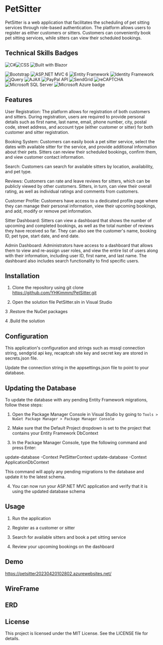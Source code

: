 # PetSitter

PetSitter is a web application that facilitates the scheduling of pet sitting services through role-based authentication. The platform allows users to register as either customers or sitters. Customers can conveniently book pet sitting services, while sitters can view their scheduled bookings.

## Technical Skills Badges

<img alt="C#" src="https://img.shields.io/badge/Language-C%23-blue"><img alt="CSS" src="https://img.shields.io/badge/Language-CSS-blueviolet">
<img alt="Built with Blazor" src="https://img.shields.io/badge/Built%20with-Blazor-blueviolet.svg">

<img alt="Bootstrap" src="https://img.shields.io/badge/Framework-Bootstrap-563d7c">
<img alt="ASP.NET MVC 6" src="https://img.shields.io/badge/ASP.NET-MVC6-blue">
<img alt="Entity Framework" src="https://img.shields.io/badge/Entity-Framework-green">
<img alt="Identity Framework" src="https://img.shields.io/badge/Framework-Identity-5c2d91">
<img alt="jQuery" src="https://img.shields.io/badge/Library-jQuery-blue?logo=jquery&logoColor=white">
<img alt="AJAX" src="https://img.shields.io/badge/Language-AJAX-4b4b4b">
<img alt="PayPal API" src="https://img.shields.io/badge/API-PayPal-003087">
<img alt="SendGrid" src="https://img.shields.io/badge/Service-SendGrid-00a9e0">
<img alt="reCAPTCHA" src="https://img.shields.io/badge/Security-reCAPTCHA-brightgreen">
<img alt="Microsoft SQL Server" src="https://img.shields.io/badge/Database-Microsoft%20SQL%20Server-blue?logo=microsoft-sql-server&logoColor=white">
<img src="https://img.shields.io/badge/Microsoft%20Azure-0089D6?logo=microsoft-azure&logoColor=white&style=flat-square" alt="Microsoft Azure badge">

## Features

User Registration: The platform allows for registration of both customers and sitters. During registration, users are required to provide personal details such as first name, last name, email, phone number, city, postal code, street address, and account type (either customer or sitter) for both customer and sitter registration.

Booking System: Customers can easily book a pet sitter service, select the dates with available sitter for the service, and provide additional information about their pets. Sitters can review their scheduled bookings, confirm them, and view customer contact information.

Search: Customers can search for available sitters by location, availability, and pet type.

Reviews: Customers can rate and leave reviews for sitters, which can be publicly viewed by other customers. Sitters, in turn, can view their overall rating, as well as individual ratings and comments from customers.

Customer Profile: Customers have access to a dedicated profile page where they can manage their personal information, view their upcoming bookings, and add, modify or remove pet information.

Sitter Dashboard: Sitters can view a dashboard that shows the number of upcoming and completed bookings, as well as the total number of reviews they have received so far. They can also see the customer's name, booking ID, pet type, start date, and end date.

Admin Dashboard: Administrators have access to a dashboard that allows them to view and re-assign user roles, and view the entire list of users along with their information, including user ID, first name, and last name. The dashboard also includes search functionality to find specific users.

## Installation

1. Clone the repository using git clone https://github.com/YHKimmm/PetSitter.git

2. Open the solution file PetSitter.sln in Visual Studio

3 .Restore the NuGet packages

4 .Build the solution

## Configuration

This application's configuration and strings such as mssql connection string, sendgrid api key, recaptcah site key and secret key are stored in secrets.json file.

Update the connection string in the appsettings.json file to point to your database.


## Updating the Database

To update the database with any pending Entity Framework migrations, follow these steps:

1. Open the Package Manager Console in Visual Studio by going to `Tools > NuGet Package Manager > Package Manager Console`

2. Make sure that the Default Project dropdown is set to the project that contains your Entity Framework DbContext

3. In the Package Manager Console, type the following command and press Enter:

update-database -Context PetSitterContext
update-database -Context ApplicationDbContext

This command will apply any pending migrations to the database and update it to the latest schema.

4. You can now run your ASP.NET MVC application and verify that it is using the updated database schema

## Usage

1. Run the application

2. Register as a customer or sitter

3. Search for available sitters and book a pet sitting service

4. Review your upcoming bookings on the dashboard

## Demo
https://petsitter20230420102802.azurewebsites.net/

## WireFrame

## ERD



## License

This project is licensed under the MIT License. See the LICENSE file for details.



